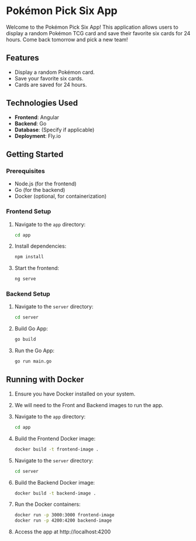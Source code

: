 # Pokémon Pick Six App

Welcome to the Pokémon Pick Six App! This application allows users to display a random Pokémon TCG card and save their favorite six cards for 24 hours. Come back tomorrow and pick a new team!

## Features

- Display a random Pokémon card.
- Save your favorite six cards.
- Cards are saved for 24 hours.

## Technologies Used

- **Frontend**: Angular
- **Backend**: Go
- **Database**: (Specify if applicable)
- **Deployment**: Fly.io

## Getting Started

### Prerequisites

- Node.js (for the frontend)
- Go (for the backend)
- Docker (optional, for containerization)

### Frontend Setup

1. Navigate to the `app` directory:
   ```bash
   cd app
   ```

2. Install dependencies:
   ```bash
   npm install
   ```

3. Start the frontend:
   ```bash
   ng serve
   ```

### Backend Setup

1. Navigate to the `server` directory:
   ```bash
   cd server
   ```

2. Build Go App:
   ```bash
   go build
   ```

3. Run the Go App:
   ```bash
   go run main.go
   ```


## Running with Docker

1. Ensure you have Docker installed on your system.
2. We will need to the Front and Backend images to run the app.
3. Navigate to the `app` directory:
   ```bash
   cd app
   ```
4. Build the Frontend Docker image:
   ```bash
   docker build -t frontend-image .
   ```

5. Navigate to the `server` directory:
   ```bash
   cd server
   ```
6. Build the Backend Docker image:
   ```bash
   docker build -t backend-image .
   ```

7. Run the Docker containers:
   ```bash
   docker run -p 3000:3000 frontend-image
   docker run -p 4200:4200 backend-image
   ```

8. Access the app at http://localhost:4200